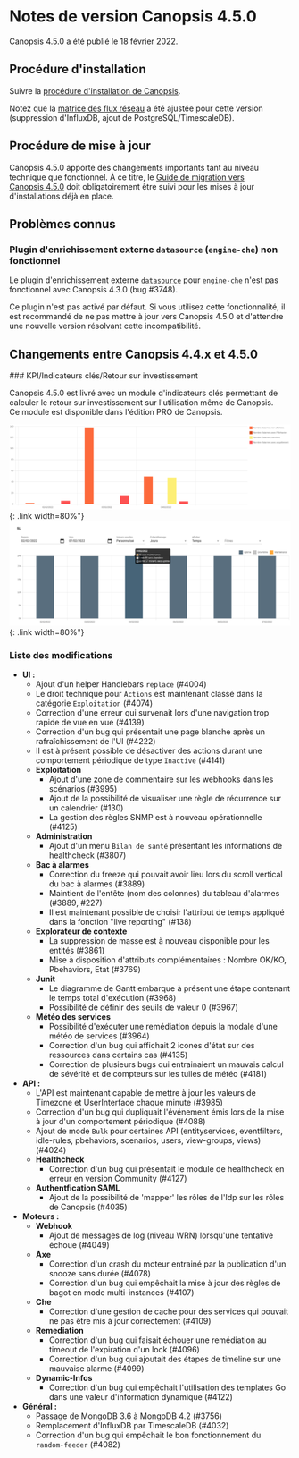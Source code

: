 # Notes de version Canopsis 4.5.0

Canopsis 4.5.0 a été publié le 18 février 2022.

## Procédure d'installation

Suivre la [procédure d'installation de Canopsis](../guide-administration/installation/index.md).

Notez que la [matrice des flux réseau](../guide-administration/matrice-des-flux-reseau/index.md) a été ajustée pour cette version (suppression d'InfluxDB, ajout de PostgreSQL/TimescaleDB).

## Procédure de mise à jour

Canopsis 4.5.0 apporte des changements importants tant au niveau technique que fonctionnel. À ce titre, le [Guide de migration vers Canopsis 4.5.0](migration/migration-4.5.0.md) doit obligatoirement être suivi pour les mises à jour d'installations déjà en place.

## Problèmes connus

### Plugin d'enrichissement externe `datasource` (`engine-che`) non fonctionnel

Le plugin d'enrichissement externe [`datasource`](../guide-administration/moteurs/moteur-che.md#activation-des-plugins-denrichissement-externe-datasource) pour `engine-che` n'est pas fonctionnel avec Canopsis 4.3.0 (bug #3748).

Ce plugin n'est pas activé par défaut. Si vous utilisez cette fonctionnalité, il est recommandé de ne pas mettre à jour vers Canopsis 4.5.0 et d'attendre une nouvelle version résolvant cette incompatibilité.

## Changements entre Canopsis 4.4.x et 4.5.0

### KPI/Indicateurs clés/Retour sur investissement

Canopsis 4.5.0 est livré avec un module d'indicateurs clés permettant de calculer le retour sur investissement sur l'utilisation même de Canopsis.  
Ce module est disponible dans l'édition PRO de Canopsis.

![kpi-screenshot1](./img/4.5.0-kpi-screenshot1.png){: .link width=80%"}
![kpi-screenshot2](./img/4.5.0-kpi-screenshot2.png){: .link width=80%"}

### Liste des modifications

*  **UI :**
    * Ajout d'un helper Handlebars `replace` (#4004)
    * Le droit technique pour `Actions` est maintenant classé dans la catégorie `Exploitation` (#4074)
    * Correction d'une erreur qui survenait lors d'une navigation trop rapide de vue en vue (#4139)
    * Correction d'un bug qui présentait une page blanche après un rafraîchissement de l'UI (#4222)
    * Il est à présent possible de désactiver des actions durant une comportement périodique de type `Inactive` (#4141)
    * **Exploitation**
        * Ajout d'une zone de commentaire sur les webhooks dans les scénarios (#3995)
        * Ajout de la possibilité de visualiser une règle de récurrence sur un calendrier (#130)
        * La gestion des règles SNMP est à nouveau opérationnelle (#4125)
    * **Administration**
        * Ajout d'un menu `Bilan de santé` présentant les informations de healthcheck (#3807)
    * **Bac à alarmes**
        * Correction du freeze qui pouvait avoir lieu lors du scroll vertical du bac à alarmes (#3889)
        * Maintient de l'entête (nom des colonnes) du tableau d'alarmes (#3889, #227)
        * Il est maintenant possible de choisir l'attribut de temps appliqué dans la fonction "live reporting" (#138)
    * **Explorateur de contexte**
        * La suppression de masse est à nouveau disponible pour les entités (#3861)
        * Mise à disposition d'attributs complémentaires : Nombre OK/KO, Pbehaviors, Etat (#3769)
    * **Junit**
        * Le diagramme de Gantt embarque à présent une étape contenant le temps total d'exécution (#3968)
        * Possibilité de définir des seuils de valeur 0 (#3967)
    * **Météo des services**
        * Possibilité d'exécuter une remédiation depuis la modale d'une météo de services (#3964)
        * Correction d'un bug qui affichait 2 icones d'état sur des ressources dans certains cas (#4135)
        * Correction de plusieurs bugs qui entrainaient un mauvais calcul de sévérité et de compteurs sur les tuiles de météo (#4181)
*  **API :**
    * L'API est maintenant capable de mettre à jour les valeurs de Timezone et UserInterface chaque minute (#3985)
    * Correction d'un bug qui dupliquait l'événement émis lors de la mise à jour d'un comportement périodique (#4088)
    * Ajout de mode `Bulk` pour certaines API (entityservices, eventfilters, idle-rules, pbehaviors, scenarios, users, view-groups, views) (#4024)
    * **Healthcheck**
        * Correction d'un bug qui présentait le module de healthcheck en erreur en version Community (#4127)
    * **Authentfication SAML**
        * Ajout de la possibilité de 'mapper' les rôles de l'Idp sur les rôles de Canopsis (#4035)
*  **Moteurs :**
    * **Webhook**
        * Ajout de messages de log (niveau WRN) lorsqu'une tentative échoue (#4049)
    * **Axe**
        * Correction d'un crash du moteur entrainé par la publication d'un snooze sans durée (#4078)
        * Correction d'un bug qui empêchait la mise à jour des règles de bagot en mode multi-instances (#4107)
    * **Che**
        * Correction d'une gestion de cache pour des services qui pouvait ne pas être mis à jour correctement (#4109)
    * **Remediation**
        * Correction d'un bug qui faisait échouer une remédiation au timeout de l'expiration d'un lock (#4096)
        * Correction d'un bug qui ajoutait des étapes de timeline sur une mauvaise alarme (#4099)
    * **Dynamic-Infos**
        * Correction d'un bug qui empêchait l'utilisation des templates Go dans une valeur d'information dynamique (#4122)
*  **Général :**
    * Passage de MongoDB 3.6 à MongoDB 4.2 (#3756)
    * Remplacement d'InfluxDB par TimescaleDB (#4032)
    * Correction d'un bug qui empêchait le bon fonctionnement du `random-feeder` (#4082)
